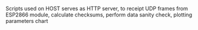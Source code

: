 Scripts used on HOST serves as HTTP server, to receipt UDP frames from ESP2866 module, calculate checksums, perform data sanity check, plotting parameters chart
